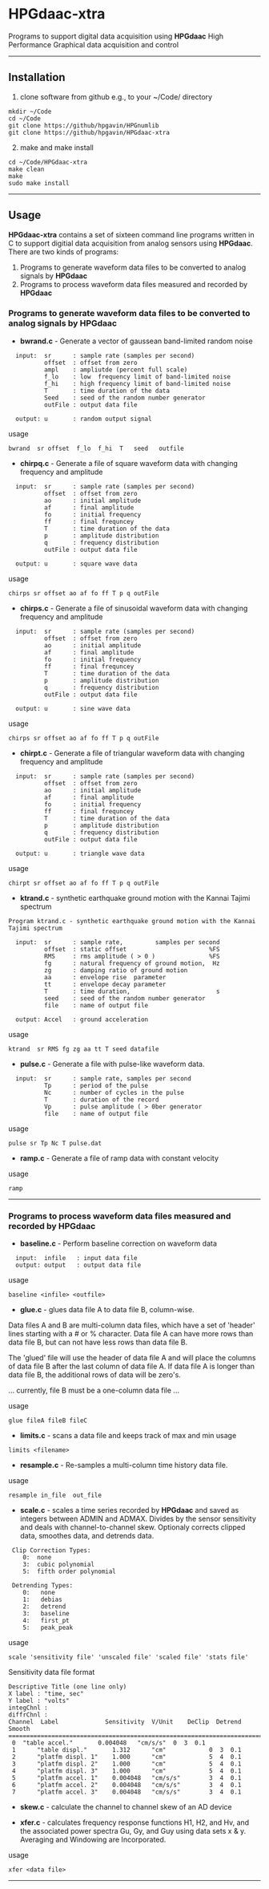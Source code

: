 # HPGdaac-xtra

Programs to support digital data acquisition using **HPGdaac**
High Performance Graphical data acquisition and control

---------------------------------

## Installation 


1. clone software from github e.g., to your ~/Code/ directory

```
mkdir ~/Code
cd ~/Code
git clone https://github/hpgavin/HPGnumlib 
git clone https://github/hpgavin/HPGdaac-xtra
```

2. make and make install

```
cd ~/Code/HPGdaac-xtra
make clean
make
sudo make install
```

---------------------------------

## Usage

**HPGdaac-xtra** contains a set of sixteen command line programs written in C to support digitial data acquisition from analog sensors using **HPGdaac**.
There are two kinds of programs:  

1. Programs to generate waveform data files to be converted to analog signals by **HPGdaac**
2. Programs to process  waveform data files measured and recorded by **HPGdaac**


### Programs to generate waveform data files to be converted to analog signals by **HPGdaac**

* **bwrand.c** - Generate a vector of gaussean band-limited random noise 
```
  input:  sr      : sample rate (samples per second) 
          offset  : offset from zero
          ampl    : ampliutde (percent full scale)
          f_lo    : low  frequency limit of band-limited noise
          f_hi    : high frequency limit of band-limited noise
          T       : time duration of the data
          Seed    : seed of the random number generator
          outFile : output data file

  output: u       : random output signal
```
usage
```
bwrand  sr offset  f_lo  f_hi  T   seed   outfile
```

* **chirpq.c** - Generate a file of square waveform data with changing frequency and amplitude
```
  input:  sr      : sample rate (samples per second) 
          offset  : offset from zero
          ao      : initial amplitude 
          af      : final amplitude 
          fo      : initial frequency
          ff      : final frequncey
          T       : time duration of the data
          p       : amplitude distribution
          q       : frequency distribution
          outFile : output data file

  output: u       : square wave data
```
usage
```
chirps sr offset ao af fo ff T p q outFile 
```

* **chirps.c** - Generate a file of sinusoidal waveform data with changing frequency and amplitude
```
  input:  sr      : sample rate (samples per second) 
          offset  : offset from zero
          ao      : initial amplitude 
          af      : final amplitude 
          fo      : initial frequency
          ff      : final frequncey
          T       : time duration of the data
          p       : amplitude distribution
          q       : frequency distribution
          outFile : output data file

  output: u       : sine wave data
```
usage
```
chirps sr offset ao af fo ff T p q outFile 
```

* **chirpt.c** - Generate a file of triangular waveform data with changing frequency and amplitude
```
  input:  sr      : sample rate (samples per second) 
          offset  : offset from zero
          ao      : initial amplitude 
          af      : final amplitude 
          fo      : initial frequency
          ff      : final frequncey
          T       : time duration of the data
          p       : amplitude distribution
          q       : frequency distribution
          outFile : output data file

  output: u       : triangle wave data
```
usage
```
chirpt sr offset ao af fo ff T p q outFile
```

* **ktrand.c** - synthetic earthquake ground motion with the Kannai Tajimi spectrum
```
Program ktrand.c - synthetic earthquake ground motion with the Kannai Tajimi spectrum

  input:  sr      : sample rate,         samples per second
          offset  : static offset                       %FS
          RMS     : rms amplitude ( > 0 )               %FS
          fg      : natural frequency of ground motion,  Hz
          zg      : damping ratio of ground motion
          aa      : envelope rise  parameter
          tt      : envelope decay parameter
          T       : time duration,                        s
          seed    : seed of the random number generator
          file    : name of output file

  output: Accel   : ground acceleration
```
usage
``` 
ktrand  sr RMS fg zg aa tt T seed datafile
```

* **pulse.c** - Generate a file with pulse-like waveform data.  

```
  input:  sr      : sample rate, samples per second 
          Tp      : period of the pulse
          Nc      : number of cycles in the pulse
          T       : duration of the record
          Vp      : pulse amplitude ( > 0ber generator
          file    : name of output file
```
usage

```
pulse sr Tp Nc T pulse.dat 

```

* **ramp.c** - Generate a file of ramp data with constant velocity 

usage
```
ramp
```

------------------------------


### Programs to process waveform data files measured and recorded by **HPGdaac**

* **baseline.c** - Perform baseline correction on waveform data
```
  input:  infile   : input data file
  output: output   : output data file
```
usage
```
baseline <infile> <outfile>
```

* **glue.c** -  glues data file A to data file B, column-wise.

Data files A and B are multi-column data files, which have a set of 'header' 
lines starting with a # or % character.  Data file A can have more rows than
data file B, but can not have less rows than data file B.   

The 'glued' file will use the header of data file A and will place the columns
of data file B after the last column of data file A.  If data file A is longer
than data file B, the additional rows of data will be zero's.  

... currently, file B must be a one-column data file ... 

usage
```
glue fileA fileB fileC
```

* **limits.c**  -  scans a data file and keeps track of max and min 
usage
```
limits <filename>
```

* **resample.c** -  Re-samples a multi-column time history data file.

usage
```
resample in_file  out_file
```

* **scale.c** - scales a time series recorded by **HPGdaac** and saved as integers between ADMIN and ADMAX. 
 Divides by the sensor sensitivity and deals with channel-to-channel skew.
 Optionaly corrects clipped data, smoothes data, and detrends data.  

```
 Clip Correction Types:
    0:  none
    3:  cubic polynomial
    5:  fifth order polynomial

 Detrending Types:  
    0:   none       
    1:   debias     
    2:   detrend 
    3:   baseline
    4:   first_pt
    5:   peak_peak
```
usage
```
scale 'sensitivity file' 'unscaled file' 'scaled file' 'stats file'
```
Sensitivity data file format
```      
Descriptive Title (one line only)
X label : "time, sec" 
Y label : "volts"
integChnl :
diffrChnl :
Channel  Label             Sensitivity  V/Unit    DeClip  Detrend  Smooth  
===============================================================================
 0  "table accel."       0.004048   "cm/s/s"  0  3  0.1
 1      "table displ."       1.312      "cm"            0  3  0.1
 2      "platfm displ. 1"    1.000      "cm"            5  4  0.1
 3      "platfm displ. 2"    1.000      "cm"            5  4  0.1
 4      "platfm displ. 3"    1.000      "cm"            5  4  0.1
 5      "platfm accel. 1"    0.004048   "cm/s/s"        3  4  0.1
 6      "platfm accel. 2"    0.004048   "cm/s/s"        3  4  0.1
 7      "platfm accel. 3"    0.004048   "cm/s/s"        3  4  0.1
```

* **skew.c**  -  calculate the channel to channel skew of an AD device

* **xfer.c** - calculates frequency response functions H1, H2, and Hv, and the
associated power spectra Gu, Gy, and Guy using data sets x & y. 
Averaging and Windowing are Incorporated. 

usage
```
xfer <data file>
```
------------------------------------
